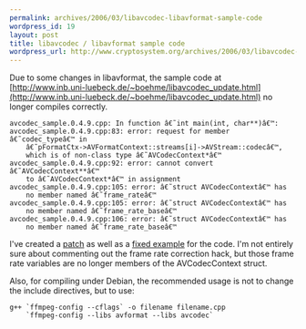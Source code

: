 ```yaml
--- 
permalink: archives/2006/03/libavcodec-libavformat-sample-code
wordpress_id: 19
layout: post
title: libavcodec / libavformat sample code
wordpress_url: http://www.cryptosystem.org/archives/2006/03/libavcodec-libavformat-sample-code/
---
```

Due to some changes in libavformat, the sample code at
[http://www.inb.uni-luebeck.de/~boehme/libavcodec_update.html](http://www.inb.uni-luebeck.de/~boehme/libavcodec_update.html) no longer
compiles correctly.

    avcodec_sample.0.4.9.cpp: In function â€˜int main(int, char**)â€™:
    avcodec_sample.0.4.9.cpp:83: error: request for member â€˜codec_typeâ€™ in 
        â€˜pFormatCtx->AVFormatContext::streams[i]->AVStream::codecâ€™, 
        which is of non-class type â€˜AVCodecContext*â€™
    avcodec_sample.0.4.9.cpp:92: error: cannot convert â€˜AVCodecContext**â€™ 
        to â€˜AVCodecContext*â€™ in assignment
    avcodec_sample.0.4.9.cpp:105: error: â€˜struct AVCodecContextâ€™ has 
        no member named â€˜frame_rateâ€™
    avcodec_sample.0.4.9.cpp:105: error: â€˜struct AVCodecContextâ€™ has 
        no member named â€˜frame_rate_baseâ€™
    avcodec_sample.0.4.9.cpp:106: error: â€˜struct AVCodecContextâ€™ has 
        no member named â€˜frame_rate_baseâ€™

I've created a [patch](http://cryptosystem.org/projects/libavcodec/avcodec_sample.patch) as well as a [fixed example](http://cryptosystem.org/projects/libavcodec/avcodec_sample.0.4.9-fixed.cpp) for the code. I'm not entirely sure about commenting out the frame rate correction hack, but those frame rate variables are no longer members of the AVCodecContext struct.

Also, for compiling under Debian, the recommended usage is not to change the include directives, but to use:

    g++ `ffmpeg-config --cflags` -o filename filename.cpp 
        `ffmpeg-config --libs avformat --libs avcodec`
